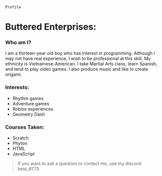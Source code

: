 `Profile`	

# Buttered Enterprises:

### Who am I?
I am a thirteen-year old boy who has interest in programming. Although I may not have real experience, I wish to be professional at this skill. My ethnicity is Vietnamese-American. I take Martial Arts class, learn Spanish, and tend to play video games. I also produce music and like to create origami.

### Interests:
 - Rhythm games 
 - Adventure games
 - Roblox experiences
 - Geometry Dash

### Courses Taken:
 - Scratch
 - Phyton
 - HTML
 - JavaScript

> If you want to ask a question or contact me, use my discord: best_#773
